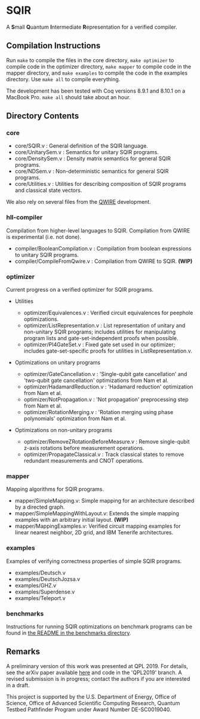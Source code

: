 # SQIR
A **S**mall **Q**uantum **I**ntermediate **R**epresentation for a verified compiler.

## Compilation Instructions

Run `make` to compile the files in the core directory, `make optimizer` to compile code in the optimizer directory, `make mapper` to compile code in the mapper directory, and `make examples` to compile the code in the examples directory. Use `make all` to compile everything.

The development has been tested with Coq versions 8.9.1 and 8.10.1 on a MacBook Pro. `make all` should take about an hour.

## Directory Contents

### core

- core/SQIR.v : General definition of the SQIR language.
- core/UnitarySem.v : Semantics for unitary SQIR programs.
- core/DensitySem.v : Density matrix semantics for general SQIR programs.
- core/NDSem.v : Non-deterministic semantics for general SQIR programs.
- core/Utilities.v : Utilities for describing composition of SQIR programs and classical state vectors.

We also rely on several files from the [QWIRE](https://github.com/inQWIRE/QWIRE) development.

### hll-compiler

Compilation from higher-level languages to SQIR. Compilation from QWIRE is experimental (i.e. not done).

- compiler/BooleanCompilation.v : Compilation from boolean expressions to unitary SQIR programs.
- compiler/CompileFromQwire.v : Compilation from QWIRE to SQIR. **(WIP)**

### optimizer

Current progress on a verified optimizer for SQIR programs.

- Utilities
  - optimizer/Equivalences.v : Verified circuit equivalences for peephole optimizations.
  - optimizer/ListRepresentation.v : List representation of unitary and non-unitary SQIR programs; includes utilities for manipulating program lists and gate-set-independent proofs when possible.
  - optimizer/PI4GateSet.v : Fixed gate set used in our optimizer; includes gate-set-specific proofs for utilities in ListRepresentation.v.

- Optimizations on unitary programs
  - optimizer/GateCancellation.v : 'Single-qubit gate cancellation' and 'two-qubit gate cancellation' optimizations from Nam et al.
  - optimizer/HadamardReduction.v : 'Hadamard reduction' optimization from Nam et al.
  - optimizer/NotPropagation.v : 'Not propagation' preprocessing step from Nam et al.
  - optimizer/RotationMerging.v : 'Rotation merging using phase polynomials' optimization from Nam et al.

- Optimizations on non-unitary programs
  - optimizer/RemoveZRotationBeforeMeasure.v : Remove single-qubit z-axis rotations before measurement operations.
  - optimizer/PropagateClassical.v : Track classical states to remove redundant measurements and CNOT operations.

### mapper

Mapping algorithms for SQIR programs.

- mapper/SimpleMapping.v: Simple mapping for an architecture described by a directed graph.
- mapper/SimpleMappingWithLayout.v: Extends the simple mapping examples with an arbitrary initial layout. **(WIP)**
- mapper/MappingExamples.v: Verified circuit mapping examples for linear nearest neighbor, 2D grid, and IBM Tenerife architectures.

### examples

Examples of verifying correctness properties of simple SQIR programs.

- examples/Deutsch.v    
- examples/DeutschJozsa.v
- examples/GHZ.v
- examples/Superdense.v
- examples/Teleport.v  

### benchmarks

Instructions for running SQIR optimizations on benchmark programs can be found in [the README in the benchmarks directory](benchmarks/README.md).

## Remarks

A preliminary version of this work was presented at QPL 2019. For details, see the arXiv paper available [here](https://arxiv.org/pdf/1904.06319.pdf) and code in the 'QPL2019' branch.
A revised submission is in progress; contact the authors if you are interested in a draft.

This project is supported by the U.S. Department of Energy, Office of Science, Office of Advanced Scientific Computing Research, Quantum Testbed Pathfinder Program under Award Number DE-SC0019040.
